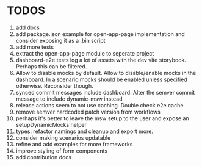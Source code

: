 # TODOS

1. add docs
1. add package.json example for open-app-page implementation and consider exposing it as a .bin script
1. add more tests
1. extract the open-app-page module to seperate project
1. dashboard-e2e tests log a lot of assets with the dev vite storybook. Perhaps this can be filtered.
1. Allow to disable mocks by default. Allow to disable/enable mocks in the dashboard.
   In a scenario mocks should be enabled unless specified otherwise. Reconsider though.
1. synced commit messages include dashboard. Alter the semver commit message to include dynamic-msw instead
1. release actions seem to not use caching. Double check e2e cache
1. remove semver hardcoded patch version from workflows
1. perhaps it's better to leave the msw setup to the user and expose an setupDynamicMocks helper
1. types: refactor namings and cleanup and export more.
1. consider making scenarios updatable
1. refine and add examples for more frameworks
1. improve styling of form components
1. add contribution docs
